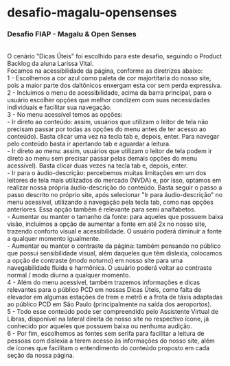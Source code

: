 # desafio-magalu-opensenses
<h3>Desafio FIAP - Magalu & Open Senses</h3><br>
O cenário "Dicas Úteis" foi escolhido para este desafio, seguindo o Product Backlog da aluna Larissa Vital.<br>
Focamos na acessibilidade da página, conforme as diretrizes abaixo:<br>
1 - Escolhemos a cor azul como paleta de cor majortitaria do nosso site, pois a maior parte dos daltônicos enxergam esta cor sem perda expressiva.<br>
2 - Incluimos o menu de acessibilidade, acima da barra principal, para o usuário escolher opções que melhor condizem com suas necessidades individuais e facilitar sua navegação.<br>
3 - No menu acessível temos as opções:<br>
  - Ir direto ao conteúdo: assim, usuários que utilizam o leitor de tela não precisam passar por todas as opções do menu antes de ter acesso ao conteúdo). Basta clicar uma vez na tecla tab e, depois, enter. Para navegar pelo conteúdo basta ir apertando tab e aguardar a leitura.<br>
  - Ir direto ao menu: assim, usuários que utilizam o leitor de tela podem ir direto ao menu sem precisar passar pelas demais opções do menu acessível). Basta clicar duas vezes na tecla tab e, depois, enter.<br>
  - Ir para o áudio-descrição: percebemos muitas limitações em um dos leitores de tela mais utilizados do mercado (NVDA) e, por isso, optamos em realizar nossa própria áudio-descrição do conteúdo. Basta seguir o passo a passo descrito no próprio site, após selecionar "Ir para áudio-descrição" no menu acessível, utilizando a navegação pela tecla tab, como nas opções anteriores. Essa opção também é relevante para semi analfabetos.<br>
  - Aumentar ou manter o tamanho da fonte: para aqueles que possuem baixa visão, incluimos a opção de aumentar a fonte em até 2x no nosso site, trazendo conforto visual e acessibilidade. O usuário poderá diminuir a fonte a qualquer momento igualmente.<br>
  - Aumentar ou manter o contraste da página: também pensando no público que possui sensibilidade visual, além daqueles que têm dislexia, colocamos a opção de contraste (modo noturno) em nosso site para uma navegabilidade fluída e harmônica. O usuário poderá voltar ao contraste normal / modo diurno a qualquer momento.<br>
4 - Além do menu acessível, também trazemos informações e dicas relevantes para o público PCD em nossas Dicas Úteis, como falta de elevador em algumas estações de trem e metrô e a frota de táxis adaptadas ao público PCD em São Paulo (principalmente na saída dos aeroportos).<br>
5 - Todo esse conteúdo pode ser compreendido pelo Assistente Virtual de Libras, disponível na lateral direita de nosso site no respectivo ícone, já conhecido por aqueles que possuem baixa ou nenhuma audição.<br>
6 - Por fim, escolhemos as fontes sem serifa para facilitar a leitura de pessoas com dislexia a terem acesso às informações do nosso site, além de ícones que facilitam o entendimento do conteúdo proposto em cada seção da nossa página.
